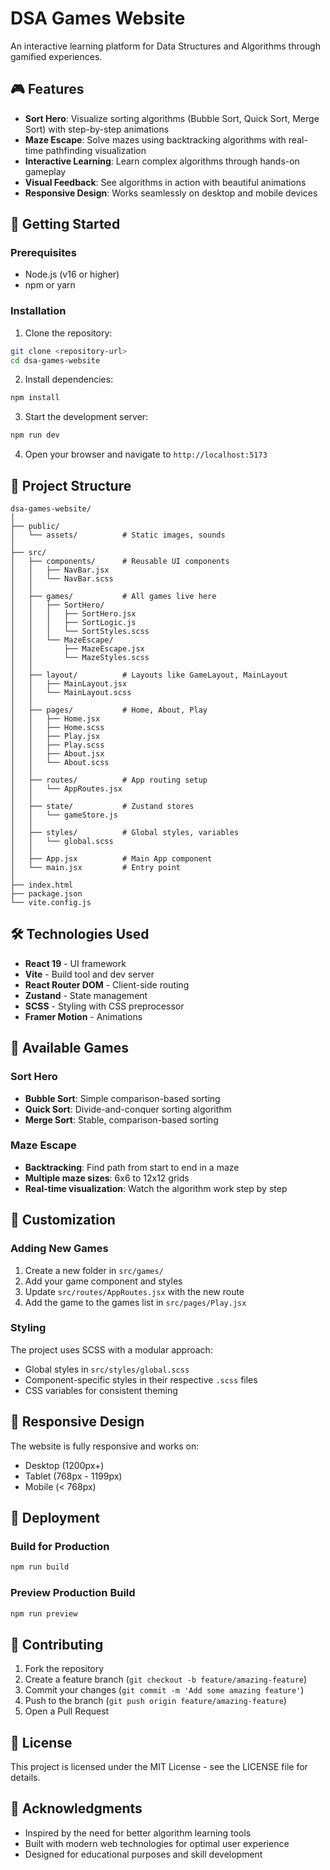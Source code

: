 # DSA Games Website

An interactive learning platform for Data Structures and Algorithms through gamified experiences.

## 🎮 Features

- **Sort Hero**: Visualize sorting algorithms (Bubble Sort, Quick Sort, Merge Sort) with step-by-step animations
- **Maze Escape**: Solve mazes using backtracking algorithms with real-time pathfinding visualization
- **Interactive Learning**: Learn complex algorithms through hands-on gameplay
- **Visual Feedback**: See algorithms in action with beautiful animations
- **Responsive Design**: Works seamlessly on desktop and mobile devices

## 🚀 Getting Started

### Prerequisites

- Node.js (v16 or higher)
- npm or yarn

### Installation

1. Clone the repository:
```bash
git clone <repository-url>
cd dsa-games-website
```

2. Install dependencies:
```bash
npm install
```

3. Start the development server:
```bash
npm run dev
```

4. Open your browser and navigate to `http://localhost:5173`

## 📁 Project Structure

```
dsa-games-website/
│
├── public/
│   └── assets/          # Static images, sounds
│
├── src/
│   ├── components/      # Reusable UI components
│   │   ├── NavBar.jsx
│   │   └── NavBar.scss
│   │
│   ├── games/           # All games live here
│   │   ├── SortHero/
│   │   │   ├── SortHero.jsx
│   │   │   ├── SortLogic.js
│   │   │   └── SortStyles.scss
│   │   └── MazeEscape/
│   │       ├── MazeEscape.jsx
│   │       └── MazeStyles.scss
│   │
│   ├── layout/          # Layouts like GameLayout, MainLayout
│   │   ├── MainLayout.jsx
│   │   └── MainLayout.scss
│   │
│   ├── pages/           # Home, About, Play
│   │   ├── Home.jsx
│   │   ├── Home.scss
│   │   ├── Play.jsx
│   │   ├── Play.scss
│   │   ├── About.jsx
│   │   └── About.scss
│   │
│   ├── routes/          # App routing setup
│   │   └── AppRoutes.jsx
│   │
│   ├── state/           # Zustand stores
│   │   └── gameStore.js
│   │
│   ├── styles/          # Global styles, variables
│   │   └── global.scss
│   │
│   ├── App.jsx          # Main App component
│   └── main.jsx         # Entry point
│
├── index.html
├── package.json
└── vite.config.js
```

## 🛠️ Technologies Used

- **React 19** - UI framework
- **Vite** - Build tool and dev server
- **React Router DOM** - Client-side routing
- **Zustand** - State management
- **SCSS** - Styling with CSS preprocessor
- **Framer Motion** - Animations

## 🎯 Available Games

### Sort Hero
- **Bubble Sort**: Simple comparison-based sorting
- **Quick Sort**: Divide-and-conquer sorting algorithm
- **Merge Sort**: Stable, comparison-based sorting

### Maze Escape
- **Backtracking**: Find path from start to end in a maze
- **Multiple maze sizes**: 6x6 to 12x12 grids
- **Real-time visualization**: Watch the algorithm work step by step

## 🎨 Customization

### Adding New Games

1. Create a new folder in `src/games/`
2. Add your game component and styles
3. Update `src/routes/AppRoutes.jsx` with the new route
4. Add the game to the games list in `src/pages/Play.jsx`

### Styling

The project uses SCSS with a modular approach:
- Global styles in `src/styles/global.scss`
- Component-specific styles in their respective `.scss` files
- CSS variables for consistent theming

## 📱 Responsive Design

The website is fully responsive and works on:
- Desktop (1200px+)
- Tablet (768px - 1199px)
- Mobile (< 768px)

## 🚀 Deployment

### Build for Production

```bash
npm run build
```

### Preview Production Build

```bash
npm run preview
```

## 🤝 Contributing

1. Fork the repository
2. Create a feature branch (`git checkout -b feature/amazing-feature`)
3. Commit your changes (`git commit -m 'Add some amazing feature'`)
4. Push to the branch (`git push origin feature/amazing-feature`)
5. Open a Pull Request

## 📄 License

This project is licensed under the MIT License - see the LICENSE file for details.

## 🙏 Acknowledgments

- Inspired by the need for better algorithm learning tools
- Built with modern web technologies for optimal user experience
- Designed for educational purposes and skill development
